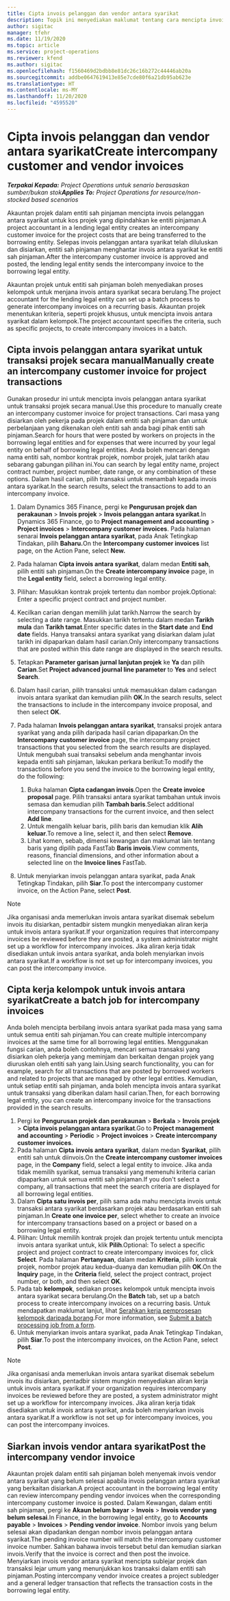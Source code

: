 ```yaml
---
title: Cipta invois pelanggan dan vendor antara syarikat
description: Topik ini menyediakan maklumat tentang cara mencipta invois pelanggan dan vendor antara syarikat.
author: sigitac
manager: tfehr
ms.date: 11/19/2020
ms.topic: article
ms.service: project-operations
ms.reviewer: kfend
ms.author: sigitac
ms.openlocfilehash: f1560469d2bdbb8e81dc26c16b272c44446ab20a
ms.sourcegitcommit: addbe0647619413e85e7cde80f6a21db95ab623e
ms.translationtype: HT
ms.contentlocale: ms-MY
ms.lasthandoff: 11/20/2020
ms.locfileid: "4595520"
---
```

# <a name="create-intercompany-customer-and-vendor-invoices"></a><span data-ttu-id="00f9c-103">Cipta invois pelanggan dan vendor antara syarikat</span><span class="sxs-lookup"><span data-stu-id="00f9c-103">Create intercompany customer and vendor invoices</span></span>

<span data-ttu-id="00f9c-104">_**Terpakai Kepada:** Project Operations untuk senario berasaskan sumber/bukan stok_</span><span class="sxs-lookup"><span data-stu-id="00f9c-104">_**Applies To:** Project Operations for resource/non-stocked based scenarios_</span></span>

<span data-ttu-id="00f9c-105">Akauntan projek dalam entiti sah pinjaman mencipta invois pelanggan antara syarikat untuk kos projek yang dipindahkan ke entiti pinjaman.</span><span class="sxs-lookup"><span data-stu-id="00f9c-105">A project accountant in a lending legal entity creates an intercompany customer invoice for the project costs that are being transferred to the borrowing entity.</span></span> <span data-ttu-id="00f9c-106">Selepas invois pelanggan antara syarikat telah diluluskan dan disiarkan, entiti sah pinjaman menghantar invois antara syarikat ke entiti sah pinjaman.</span><span class="sxs-lookup"><span data-stu-id="00f9c-106">After the intercompany customer invoice is approved and posted, the lending legal entity sends the intercompany invoice to the borrowing legal entity.</span></span>

<span data-ttu-id="00f9c-107">Akauntan projek untuk entiti sah pinjaman boleh menyediakan proses kelompok untuk menjana invois antara syarikat secara berulang.</span><span class="sxs-lookup"><span data-stu-id="00f9c-107">The project accountant for the lending legal entity can set up a batch process to generate intercompany invoices on a recurring basis.</span></span> <span data-ttu-id="00f9c-108">Akauntan projek menentukan kriteria, seperti projek khusus, untuk mencipta invois antara syarikat dalam kelompok.</span><span class="sxs-lookup"><span data-stu-id="00f9c-108">The project accountant specifies the criteria, such as specific projects, to create intercompany invoices in a batch.</span></span>

## <a name="manually-create-an-intercompany-customer-invoice-for-project-transactions"></a><span data-ttu-id="00f9c-109">Cipta invois pelanggan antara syarikat untuk transaksi projek secara manual</span><span class="sxs-lookup"><span data-stu-id="00f9c-109">Manually create an intercompany customer invoice for project transactions</span></span> 

<span data-ttu-id="00f9c-110">Gunakan prosedur ini untuk mencipta invois pelanggan antara syarikat untuk transaksi projek secara manual.</span><span class="sxs-lookup"><span data-stu-id="00f9c-110">Use this procedure to manually create an intercompany customer invoice for project transactions.</span></span> <span data-ttu-id="00f9c-111">Cari masa yang disiarkan oleh pekerja pada projek dalam entiti sah pinjaman dan untuk perbelanjaan yang dikenakan oleh entiti sah anda bagi pihak entiti sah pinjaman.</span><span class="sxs-lookup"><span data-stu-id="00f9c-111">Search for hours that were posted by workers on projects in the borrowing legal entities and for expenses that were incurred by your legal entity on behalf of borrowing legal entities.</span></span> <span data-ttu-id="00f9c-112">Anda boleh mencari dengan nama entiti sah, nombor kontrak projek, nombor projek, julat tarikh atau sebarang gabungan pilihan ini.</span><span class="sxs-lookup"><span data-stu-id="00f9c-112">You can search by legal entity name, project contract number, project number, date range, or any combination of these options.</span></span> <span data-ttu-id="00f9c-113">Dalam hasil carian, pilih transaksi untuk menambah kepada invois antara syarikat.</span><span class="sxs-lookup"><span data-stu-id="00f9c-113">In the search results, select the transactions to add to an intercompany invoice.</span></span>

1. <span data-ttu-id="00f9c-114">Dalam Dynamics 365 Finance, pergi ke **Pengurusan projek dan perakaunan** > **Invois projek** > **Invois pelanggan antara syarikat**.</span><span class="sxs-lookup"><span data-stu-id="00f9c-114">In Dynamics 365 Finance, go to **Project management and accounting** > **Project invoices** > **Intercompany customer invoices**.</span></span> <span data-ttu-id="00f9c-115">Pada halaman senarai **Invois pelanggan antara syarikat**, pada Anak Tetingkap Tindakan, pilih **Baharu.**</span><span class="sxs-lookup"><span data-stu-id="00f9c-115">On the **Intercompany customer invoices**  list page, on the Action Pane, select **New.**</span></span>
2. <span data-ttu-id="00f9c-116">Pada halaman **Cipta invois antara syarikat**, dalam medan **Entiti sah**, pilih entiti sah pinjaman.</span><span class="sxs-lookup"><span data-stu-id="00f9c-116">On the **Create intercompany invoice** page, in the **Legal entity** field, select a borrowing legal entity.</span></span>
3. <span data-ttu-id="00f9c-117">Pilihan: Masukkan kontrak projek tertentu dan nombor projek.</span><span class="sxs-lookup"><span data-stu-id="00f9c-117">Optional: Enter a specific project contract and project number.</span></span>
4. <span data-ttu-id="00f9c-118">Kecilkan carian dengan memilih julat tarikh.</span><span class="sxs-lookup"><span data-stu-id="00f9c-118">Narrow the search by selecting a date range.</span></span> <span data-ttu-id="00f9c-119">Masukkan tarikh tertentu dalam medan **Tarikh mula** dan **Tarikh tamat**.</span><span class="sxs-lookup"><span data-stu-id="00f9c-119">Enter specific dates in the **Start date** and **End date** fields.</span></span> <span data-ttu-id="00f9c-120">Hanya transaksi antara syarikat yang disiarkan dalam julat tarikh ini dipaparkan dalam hasil carian.</span><span class="sxs-lookup"><span data-stu-id="00f9c-120">Only intercompany transactions that are posted within this date range are displayed in the search results.</span></span>
5. <span data-ttu-id="00f9c-121">Tetapkan **Parameter garisan jurnal lanjutan projek** ke **Ya** dan pilih **Carian**.</span><span class="sxs-lookup"><span data-stu-id="00f9c-121">Set **Project advanced journal line parameter** to **Yes** and select **Search**.</span></span>
6. <span data-ttu-id="00f9c-122">Dalam hasil carian, pilih transaksi untuk memasukkan dalam cadangan invois antara syarikat dan kemudian pilih **OK**.</span><span class="sxs-lookup"><span data-stu-id="00f9c-122">In the search results, select the transactions to include in the intercompany invoice proposal, and then select **OK**.</span></span>
7. <span data-ttu-id="00f9c-123">Pada halaman **Invois pelanggan antara syarikat**, transaksi projek antara syarikat yang anda pilih daripada hasil carian dipaparkan.</span><span class="sxs-lookup"><span data-stu-id="00f9c-123">On the **Intercompany customer invoice** page, the intercompany project transactions that you selected from the search results are displayed.</span></span> <span data-ttu-id="00f9c-124">Untuk mengubah suai transaksi sebelum anda menghantar invois kepada entiti sah pinjaman, lakukan perkara berikut:</span><span class="sxs-lookup"><span data-stu-id="00f9c-124">To modify the transactions before you send the invoice to the borrowing legal entity, do the following:</span></span>
  
    1. <span data-ttu-id="00f9c-125">Buka halaman **Cipta cadangan invois**.</span><span class="sxs-lookup"><span data-stu-id="00f9c-125">Open the **Create invoice proposal** page.</span></span> <span data-ttu-id="00f9c-126">Pilih transaksi antara syarikat tambahan untuk invois semasa dan kemudian pilih **Tambah baris**.</span><span class="sxs-lookup"><span data-stu-id="00f9c-126">Select additional intercompany transactions for the current invoice, and then select **Add line**.</span></span>
    2. <span data-ttu-id="00f9c-127">Untuk mengalih keluar baris, pilih baris dan kemudian klik **Alih keluar**.</span><span class="sxs-lookup"><span data-stu-id="00f9c-127">To remove a line, select it, and then select **Remove**.</span></span>
    3. <span data-ttu-id="00f9c-128">Lihat komen, sebab, dimensi kewangan dan maklumat lain tentang baris yang dipilih pada FastTab **Baris invois**.</span><span class="sxs-lookup"><span data-stu-id="00f9c-128">View comments, reasons, financial dimensions, and other information about a selected line on the  **Invoice lines**  FastTab.</span></span>
    
8. <span data-ttu-id="00f9c-129">Untuk menyiarkan invois pelanggan antara syarikat, pada Anak Tetingkap Tindakan, pilih **Siar**.</span><span class="sxs-lookup"><span data-stu-id="00f9c-129">To post the intercompany customer invoice, on the Action Pane, select **Post**.</span></span>

> [!NOTE]
> <span data-ttu-id="00f9c-130">Jika organisasi anda memerlukan invois antara syarikat disemak sebelum invois itu disiarkan, pentadbir sistem mungkin menyediakan aliran kerja untuk invois antara syarikat.</span><span class="sxs-lookup"><span data-stu-id="00f9c-130">If your organization requires that intercompany invoices be reviewed before they are posted, a system administrator might set up a workflow for intercompany invoices.</span></span> <span data-ttu-id="00f9c-131">Jika aliran kerja tidak disediakan untuk invois antara syarikat, anda boleh menyiarkan invois antara syarikat.</span><span class="sxs-lookup"><span data-stu-id="00f9c-131">If a workflow is not set up for intercompany invoices, you can post the intercompany invoice.</span></span>

## <a name="create-a-batch-job-for-intercompany-invoices"></a><span data-ttu-id="00f9c-132">Cipta kerja kelompok untuk invois antara syarikat</span><span class="sxs-lookup"><span data-stu-id="00f9c-132">Create a batch job for intercompany invoices</span></span>

<span data-ttu-id="00f9c-133">Anda boleh mencipta berbilang invois antara syarikat pada masa yang sama untuk semua entiti sah pinjaman.</span><span class="sxs-lookup"><span data-stu-id="00f9c-133">You can create multiple intercompany invoices at the same time for all borrowing legal entities.</span></span> <span data-ttu-id="00f9c-134">Menggunakan fungsi carian, anda boleh contohnya, mencari semua transaksi yang disiarkan oleh pekerja yang meminjam dan berkaitan dengan projek yang diuruskan oleh entiti sah yang lain.</span><span class="sxs-lookup"><span data-stu-id="00f9c-134">Using search functionality, you can for example, search for all transactions that are posted by borrowed workers and related to projects that are managed by other legal entities.</span></span> <span data-ttu-id="00f9c-135">Kemudian, untuk setiap entiti sah pinjaman, anda boleh mencipta invois antara syarikat untuk transaksi yang diberikan dalam hasil carian.</span><span class="sxs-lookup"><span data-stu-id="00f9c-135">Then, for each borrowing legal entity, you can create an intercompany invoice for the transactions provided in the search results.</span></span>

1. <span data-ttu-id="00f9c-136">Pergi ke **Pengurusan projek dan perakaunan** > **Berkala** > **Invois projek** > **Cipta invois pelanggan antara syarikat**.</span><span class="sxs-lookup"><span data-stu-id="00f9c-136">Go to **Project management and accounting** > **Periodic** > **Project invoices** > **Create intercompany customer invoices**.</span></span>
2. <span data-ttu-id="00f9c-137">Pada halaman **Cipta invois antara syarikat**, dalam medan **Syarikat**, pilih entiti sah untuk diinvois.</span><span class="sxs-lookup"><span data-stu-id="00f9c-137">On the **Create intercompany customer invoices** page, in the **Company**  field, select a legal entity to invoice.</span></span> <span data-ttu-id="00f9c-138">Jika anda tidak memilih syarikat, semua transaksi yang memenuhi kriteria carian dipaparkan untuk semua entiti sah pinjaman.</span><span class="sxs-lookup"><span data-stu-id="00f9c-138">If you don't select a company, all transactions that meet the search criteria are displayed for all borrowing legal entities.</span></span>
3. <span data-ttu-id="00f9c-139">Dalam **Cipta satu invois per**, pilih sama ada mahu mencipta invois untuk transaksi antara syarikat berdasarkan projek atau berdasarkan entiti sah pinjaman.</span><span class="sxs-lookup"><span data-stu-id="00f9c-139">In **Create one invoice per**, select whether to create an invoice for intercompany transactions based on a project or based on a borrowing legal entity.</span></span>
4. <span data-ttu-id="00f9c-140">Pilihan: Untuk memilih kontrak projek dan projek tertentu untuk mencipta invois antara syarikat untuk, klik **Pilih**.</span><span class="sxs-lookup"><span data-stu-id="00f9c-140">Optional: To select a specific project and project contract to create intercompany invoices for, click **Select**.</span></span> <span data-ttu-id="00f9c-141">Pada halaman **Pertanyaan**, dalam medan **Kriteria**, pilih kontrak projek, nombor projek atau kedua-duanya dan kemudian pilih **OK**.</span><span class="sxs-lookup"><span data-stu-id="00f9c-141">On the **Inquiry** page, in the **Criteria** field, select the project contract, project number, or both, and then select **OK**.</span></span>
5. <span data-ttu-id="00f9c-142">Pada tab **kelompok**, sediakan proses kelompok untuk mencipta invois antara syarikat secara berulang.</span><span class="sxs-lookup"><span data-stu-id="00f9c-142">On the **Batch** tab, set up a batch process to create intercompany invoices on a recurring basis.</span></span> <span data-ttu-id="00f9c-143">Untuk mendapatkan maklumat lanjut, lihat [Serahkan kerja pemprosesan kelompok daripada borang](https://docs.microsoft.com/dynamicsax-2012/appuser-itpro/submit-a-batch-processing-job-from-a-form).</span><span class="sxs-lookup"><span data-stu-id="00f9c-143">For more information, see [Submit a batch processing job from a form](https://docs.microsoft.com/dynamicsax-2012/appuser-itpro/submit-a-batch-processing-job-from-a-form).</span></span>
6. <span data-ttu-id="00f9c-144">Untuk menyiarkan invois antara syarikat, pada Anak Tetingkap Tindakan, pilih **Siar**.</span><span class="sxs-lookup"><span data-stu-id="00f9c-144">To post the intercompany invoices, on the Action Pane, select **Post**.</span></span>

> [!NOTE]
> <span data-ttu-id="00f9c-145">Jika organisasi anda memerlukan invois antara syarikat disemak sebelum invois itu disiarkan, pentadbir sistem mungkin menyediakan aliran kerja untuk invois antara syarikat.</span><span class="sxs-lookup"><span data-stu-id="00f9c-145">If your organization requires intercompany invoices be reviewed before they are posted, a system administrator might set up a workflow for intercompany invoices.</span></span> <span data-ttu-id="00f9c-146">Jika aliran kerja tidak disediakan untuk invois antara syarikat, anda boleh menyiarkan invois antara syarikat.</span><span class="sxs-lookup"><span data-stu-id="00f9c-146">If a workflow is not set up for intercompany invoices, you can post the intercompany invoices.</span></span>

## <a name="post-the-intercompany-vendor-invoice"></a><span data-ttu-id="00f9c-147">Siarkan invois vendor antara syarikat</span><span class="sxs-lookup"><span data-stu-id="00f9c-147">Post the intercompany vendor invoice</span></span>

<span data-ttu-id="00f9c-148">Akauntan projek dalam entiti sah pinjaman boleh menyemak invois vendor antara syarikat yang belum selesai apabila invois pelanggan antara syarikat yang berkaitan disiarkan.</span><span class="sxs-lookup"><span data-stu-id="00f9c-148">A project accountant in the borrowing legal entity can review intercompany pending vendor invoices when the corresponding intercompany customer invoice is posted.</span></span> <span data-ttu-id="00f9c-149">Dalam Kewangan, dalam entiti sah pinjaman, pergi ke **Akaun belum bayar** > **Invois** > **Invois vendor yang belum selesai**.</span><span class="sxs-lookup"><span data-stu-id="00f9c-149">In Finance, in the borrowing legal entity, go to **Accounts payable** > **Invoices** > **Pending vendor invoice**.</span></span> <span data-ttu-id="00f9c-150">Nombor invois yang belum selesai akan dipadankan dengan nombor invois pelanggan antara syarikat.</span><span class="sxs-lookup"><span data-stu-id="00f9c-150">The pending invoice number will match the intercompany customer invoice number.</span></span> <span data-ttu-id="00f9c-151">Sahkan bahawa invois tersebut betul dan kemudian siarkan invois.</span><span class="sxs-lookup"><span data-stu-id="00f9c-151">Verify that the invoice is correct and then post the invoice.</span></span> <span data-ttu-id="00f9c-152">Menyiarkan invois vendor antara syarikat mencipta sublejar projek dan transaksi lejar umum yang menunjukkan kos transaksi dalam entiti sah pinjaman.</span><span class="sxs-lookup"><span data-stu-id="00f9c-152">Posting intercompany vendor invoice creates a project subledger and a general ledger transaction that reflects the transaction costs in the borrowing legal entity.</span></span>
